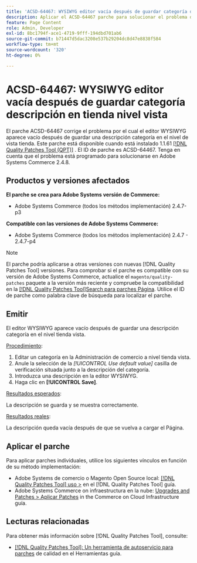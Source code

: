 ```yaml
---
title: 'ACSD-64467: WYSIWYG editor vacía después de guardar categoría descripción en tienda nivel vista'
description: Aplicar el ACSD-64467 parche para solucionar el problema de Adobe Systems Commerce donde el editor WYSIWYG aparece vacío después de guardar una descripción categoría en el nivel tienda vista.
feature: Page Content
role: Admin, Developer
exl-id: 8bc1794f-ace1-4719-9fff-194dbd701ab6
source-git-commit: b71447d5dac3208e537b29204dc8d47e8838f584
workflow-type: tm+mt
source-wordcount: '320'
ht-degree: 0%

---
```


# ACSD-64467: WYSIWYG editor vacía después de guardar categoría descripción en tienda nivel vista

El parche ACSD-64467 corrige el problema por el cual el editor WYSIWYG aparece vacío después de guardar una descripción categoría en el nivel de vista tienda. Este parche está disponible cuando está instalado 1.1.61 [[!DNL Quality Patches Tool (QPT)]](/help/tools/quality-patches-tool/quality-patches-tool-to-self-serve-quality-patches.md) . El ID de parche es ACSD-64467. Tenga en cuenta que el problema está programado para solucionarse en Adobe Systems Commerce 2.4.8.

## Productos y versiones afectados

**El parche se crea para Adobe Systems versión de Commerce:**

* Adobe Systems Commerce (todos los métodos implementación) 2.4.7-p3

**Compatible con las versiones de Adobe Systems Commerce:**

* Adobe Systems Commerce (todos los métodos implementación) 2.4.7 - 2.4.7-p4

>[!NOTE]
>
>El parche podría aplicarse a otras versiones con nuevas [!DNL Quality Patches Tool] versiones. Para comprobar si el parche es compatible con su versión de Adobe Systems Commerce, actualice el `magento/quality-patches` paquete a la versión más reciente y compruebe la compatibilidad en la [[!DNL Quality Patches Tool]Search para parches Página](https://experienceleague.adobe.com/tools/commerce-quality-patches/index.html?lang=es). Utilice el ID de parche como palabra clave de búsqueda para localizar el parche.

## Emitir

El editor WYSIWYG aparece vacío después de guardar una descripción categoría en el nivel tienda vista.

<u>Procedimiento</u>:

1. Editar un categoría en la Administración de comercio a nivel tienda vista.
1. Anule la selección de la *[!UICONTROL Use default value]* casilla de verificación situada junto a la descripción del categoría.
1. Introduzca una descripción en la editor WYSIWYG.
1. Haga clic en **[!UICONTROL Save]**.

<u>Resultados esperados</u>:

La descripción se guarda y se muestra correctamente.

<u>Resultados reales</u>:

La descripción queda vacía después de que se vuelva a cargar el Página.

## Aplicar el parche

Para aplicar parches individuales, utilice los siguientes vínculos en función de su método implementación:

* Adobe Systems de comercio o Magento Open Source local: [[!DNL Quality Patches Tool] uso >](/help/tools/quality-patches-tool/usage.md) en el [!DNL Quality Patches Tool] guía.
* Adobe Systems Commerce on infraestructura en la nube: [Upgrades and Patches > Aplicar Patches](https://experienceleague.adobe.com/docs/commerce-cloud-service/user-guide/develop/upgrade/apply-patches.html?lang=es) in the Commerce on Cloud Infrastructure guía.

## Lecturas relacionadas

Para obtener más información sobre [!DNL Quality Patches Tool], consulte:

* [[!DNL Quality Patches Tool]: Un herramienta de autoservicio para parches](/help/tools/quality-patches-tool/quality-patches-tool-to-self-serve-quality-patches.md) de calidad en el Herramientas guía.
